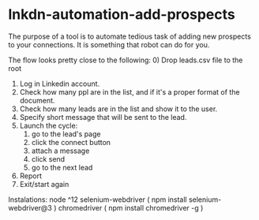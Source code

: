 # lnkdn-automation-add-prospects
The purpose of a tool is to automate tedious task of adding new prospects to your connections. It is something that robot can do for you.

 The flow looks pretty close to the following:
0) Drop leads.csv file to the root
1) Log in Linkedin account.
2) Check how many ppl are in the list, and if it's a proper format of the document.
3) Check how many leads are in the list and show it to the user.
4) Specify short message that will be sent to the lead.
5) Launch the cycle:
	1. go to the lead's page
	2. click the connect button
	3. attach a message
	4. click send
	5. go to the next lead
6) Report
7) Exit/start again

Instalations:
node ^12
selenium-webdriver ( npm install selenium-webdriver@3 )
chromedriver ( npm install chromedriver -g )
